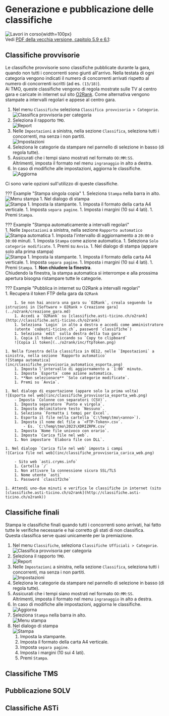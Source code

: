 # Generazione e pubblicazione delle classifiche

![Lavori in corso](../../img/lavori_in_corso.png){width=100px}  
Vedi [PDF della vecchia versione, capitolo 5.9 e 6.1](../../gestione_gara_org/inc/Istruzioni_OL_einzel_per_TMO_v2_4.pdf): 

## Classifiche provvisorie

Le classifiche provvisorie sono classifiche pubblicate durante la gara, quando non tutti i concorrenti sono giunti all'arrivo. Nella testata di ogni categoria vengono indicati il numero di concorrenti arrivati rispetto al numero di concorrenti iscritti (ad es. `(13/18)`).  
Ai TMO, queste classifiche vengono di regola mostrate sulle TV al centro gara e caricate in internet sul sito [O2Rank](https://classifiche.asti-ticino.ch/o2rank). Come alternativa vengono stampate a intervalli regolari e appese al centro gara.
  
1. Nel menu `Classifiche` seleziona `Classifica provvisoria > Categorie`.  
![Classifica provvisoria per categoria](inc/classifiche_menu_provvisoria.png)
1. Seleziona il rapporto `TMO`.  
![Report](inc/classifiche_provvisoria_report.png)
1. Nelle `Impostazioni` a sinistra, nella sezione `Classifica`, seleziona  tutti i concorrenti, ma senza i non partiti.  
![Impostazioni](inc/classifiche_provvisoria_impostazioni.png)
1. Seleziona le categorie da stampare nel pannello di selezione in basso (di regola tutte).
1. Assicurati che i tempi siano mostrati nel formato `OO:MM:SS`.  
Altrimenti, imposta il formato nel menu `ingranaggio` in alto a destra.
1. In caso di modifiche alle impostazioni, aggiorna le classifiche.
![Aggiorna](inc/classifiche_provvisoria_aggiorna.png)

Ci sono varie opzioni sull'utilizzo di queste classifiche.  
  
??? Example "Stampa singola copia"
    1. Seleziona `Stampa` nella barra in alto.  
    ![Menu stampa](inc/classifiche_provvisoria_stampa.png)
    1. Nel dialogo di stampa   
    ![Stampa](inc/classifiche_stampa.png)
        1. Imposta la stampante.
        1. Imposta il formato della carta A4 verticale.
        1. Imposta `separa pagine`.
        1. Imposta i margini (10 sui 4 lati).
        1. Premi `Stampa`.

??? Example "Stampa automaticamente a intervalli regolari"  
    1. Nelle `Impostazioni` a sinistra, nella sezione `Rapporto automatico`  
    ![Stampa automatica](inc/classifiche_provvisoria_automatico_stampa.png)
        1. Imposta l'intervallo di aggiornamento a `20:00` o `30:00` minuti.
        1. Imposta `Stampa` come azione automatica.
        1. Seleziona `Solo categorie modificate`.
        1. Premi su `Avvia`.
    1. Nel dialogo di stampa (appare solo alla prima stampa)   
    ![Stampa](inc/classifiche_stampa.png)
        1. Imposta la stampante.
        1. Imposta il formato della carta A4 verticale.
        1. Imposta `separa pagine`.
        1. Imposta i margini (10 sui 4 lati).
        1. Premi `Stampa`.
    1. **Non chiudere la finestra**.  
    Chiudendo la finestra, la stampa automatica si interrompe e alla prossima apertura bisogna ristampare tutte le categorie.  

??? Example "Pubblica in internet su O2Rank a intervalli regolari"  
    1. Recupera il token FTP della gara da `O2Rank`  
        
        1. Se non hai ancora una gara su `O2Rank`, creala seguendo le istruzioni in [Software > O2Rank > Creazione gara](../o2rank/creazione_gara.md)    
        1. Accedi a `O2Rank` su [classifiche.asti-ticino.ch/o2rank](http://classifiche.asti-ticino.ch/o2rank)
        1. Seleziona `Login` in alto a destra e accedi come amministratore  
        (utente `co@asti-ticino.ch`, password `class1f1che`)
        1. Seleziona `edit` sulla destra della tua gara
        1. Copia il token cliccando su `Copy to clipboard`  
        ![Copia il token](../o2rank/inc/ftpToken.png)

    1. Nella finestra della classifica in OE12, nelle `Impostazioni` a sinistra, nella sezione `Rapporto automatico`  
    ![Stampa automatica](inc/classifiche_provvisoria_automatico_esporta.png)
        1. Imposta l'intervallo di aggiornamento a `1:00` minuto.
        1. Imposta `Esporta` come azione automatica.
        1. **Non selezionare** `Solo categorie modificate`.
        1. Premi su `Avvia`. 

    1. Nel dialogo di esportazione (appare solo la prima volta)  
    ![Esporta nel web](inc/classifiche_provvisoria_esporta_web.png)
        - Imposta `Colonne con separatori (CSV)`.
        1. Imposta separatore `Punto e virgola`.
        1. Imposta delimitatore testo `Nessuno`.
        1. Seleziona `Formatta i tempi per Excel`.
        1. Esporta il file nella cartella `C:\Temp\tmo\<anno>`).
        1. Imposta il nome del file a `<FTP-Token>.csv`.  
            - Es. `C:\Temp\tmo\2023\XDRIZRPK.csv`
        1. Imposta `Nome file univoco con orario`.
        1. Imposta `Carica file nel web`.
        1. Non impostare `Elabora file con DLL`.

    1. Nel dialogo `Carica file nel web` imposta i campi  
    ![Carica file nel web](inc/classifiche_provvisoria_carica_web.png)  

        - Sito web `asti.cryms.info`
        1. Cartella `/`
        1. Non attivare la connessione sicura SSL/TLS
        1. Nome utente `asti`
        1. Password `class1f2che`

    1. Attendi uno-due minuti e verifica le classifiche in internet (sito [classifiche.asti-ticino.ch/o2rank](http://classifiche.asti-ticino.ch/o2rank))

## Classifiche finali
Stampa le classifiche finali quando tutti i concorrenti sono arrivati, hai fatto tutte le verifiche necessarie e hai corretto gli stati di non classifica.  
Questa classifica serve quasi unicamente per la premiazione.
  
1. Nel menu `Classifiche`, seleziona `Classifiche Ufficiali > Categorie`.
![Classifica provvisoria per categoria](inc/classifiche_menu_ufficiale.png)
1. Seleziona il rapporto `TMO`.  
![Report](inc/classifiche_ufficiale_report.png)
1. Nelle `Impostazioni` a sinistra, nella sezione `Classifica`, seleziona  tutti i concorrenti, ma senza i non partiti.  
![Impostazioni](inc/classifiche_ufficiale_impostazioni.png)
1. Seleziona le categorie da stampare nel pannello di selezione in basso (di regola tutte).
1. Assicurati che i tempi siano mostrati nel formato `OO:MM:SS`.  
Altrimenti, imposta il formato nel menu `ingranaggio` in alto a destra.
1. In caso di modifiche alle impostazioni, aggiorna le classifiche.
![Aggiorna](inc/classifiche_ufficiale_aggiorna.png)
1. Seleziona `Stampa` nella barra in alto.  
![Menu stampa](inc/classifiche_ufficiale_stampa.png)
1. Nel dialogo di stampa   
![Stampa](inc/classifiche_stampa.png)
    1. Imposta la stampante.
    1. Imposta il formato della carta A4 verticale.
    1. Imposta `separa pagine`.
    1. Imposta i margini (10 sui 4 lati).
    1. Premi `Stampa`.

## Classifiche TMS

## Pubblicazione SOLV

## Classifiche ASTi




